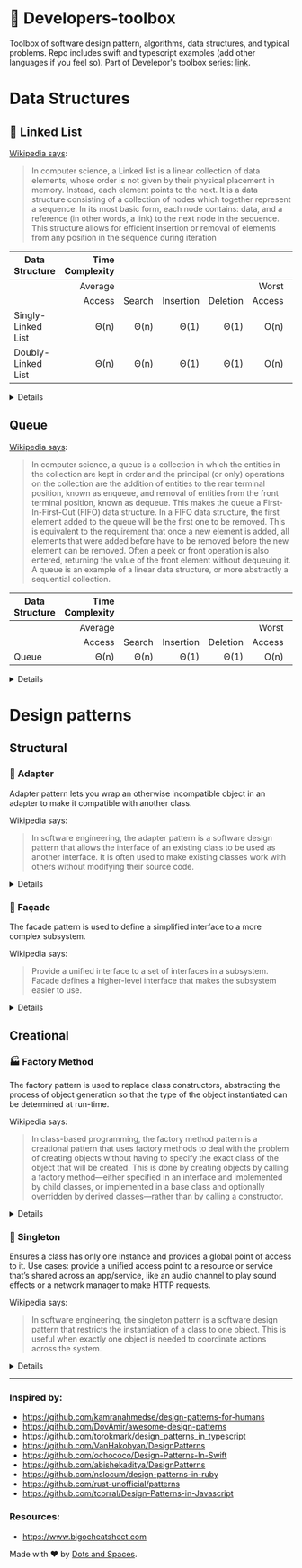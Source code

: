 # 🧰 Developers-toolbox
Toolbox of software design pattern, algorithms, data structures, and typical problems. Repo includes swift and typescript examples (add other languages if you feel so). Part of Develepor's toolbox series: [link](https://medium.com/dots-and-spaces).

# Data Structures
## 🔗 Linked List

[Wikipedia says](https://en.wikipedia.org/wiki/Linked_list):
> In computer science, a Linked list is a linear collection of data elements, whose order is not given by their physical placement in memory. Instead, each element points to the next. It is a data structure consisting of a collection of nodes which together represent a sequence. In its most basic form, each node contains: data, and a reference (in other words, a link) to the next node in the sequence. This structure allows for efficient insertion or removal of elements from any position in the sequence during iteration

| Data Structure     | Time Complexity |        |           |          |        |         |           |          | Space Complexity |
| ------------------ |----------------:| ------:|----------:|---------:|-------:|--------:|----------:|---------:|-----------------:|
|                    | Average         |        |           |          | Worst  |         |           |          | Worst            |
|                    | Access          | Search | Insertion | Deletion | Access | Search  | Insertion | Deletion |                  |
| Singly-Linked List | Θ(n)            | Θ(n)   | Θ(1)      | Θ(1)     | O(n)   | O(n)    | O(1)      | O(1)     | O(n)             |
| Doubly-Linked List | Θ(n)            | Θ(n)   | Θ(1)      | Θ(1)     | O(n)   | O(n)    | O(1)      | O(1)     | O(n)             |

<details>

### Real world example
> Consider the history section of web browsers, where it creates a linked list of web-pages visited, so that when you check history (traversal of a list) or press back button, the previous node's data is fetched.

> Another real life example could a be queue/line of persons standing for food in mess, insertion is done at one end and deletion at other. And these operations happen frequent. dynamic queues / stacks are efficiently implemented using linked lists.

### Swift

**Example:**
```swift
class Node {
    var value: Int?
    var next: Node?
}

class LinkedList {
    var head: Node?

    func insert(value: Int) {
        print("Inserting: \(value)")

        if var iteratingHead = self.head {
            while(iteratingHead.next != nil) {
                iteratingHead = iteratingHead.next!
            }

            iteratingHead.next = Node()
            iteratingHead.next?.value = value
        }
        else {
            self.head = Node()
            self.head?.value = value
        }
    }

    func remove(value: Int) {
        print("Removing: \(value)")

        if var iteratingHead = self.head {
            var lastNode = self.head!
            while(iteratingHead.value != value && iteratingHead.next != nil) {
                lastNode = iteratingHead
                iteratingHead = iteratingHead.next!
            }

            if iteratingHead.value == value {
                if iteratingHead.next != nil {
                    lastNode.value = nil
                    lastNode.next = iteratingHead.next
                }
                else {
                    lastNode.next = nil
                }
            }
        }
        else {
            print("It looks like list is not initilezed yet.")
        }
    }

    func printAll() {
        print("Printing values:")

        if var iteratingHead = head {
            while(iteratingHead.next != nil) {
                print(iteratingHead.value ?? 0)

                iteratingHead = iteratingHead.next!
            }

            print(iteratingHead.value ?? 0)
        } else {
            print("List is empty.")
        }

        print("---")
    }
}

var list = LinkedList()
list.printAll()

list.insert(value: 22)
list.insert(value: 33)
list.insert(value: 44)
list.insert(value: 55)
list.insert(value: 66)

list.printAll()

list.remove(value: 33)
list.remove(value: 66)

list.printAll()

list.remove(value: 22)
list.remove(value: 44)
list.remove(value: 55)
list.remove(value: 66)

list.printAll()

```

#### Output:
```
Printing values:
List is empty.
---
Inserting: 22
Inserting: 33
Inserting: 44
Inserting: 55
Inserting: 66
Printing values:
22
33
44
55
66
---
Removing: 33
Removing: 66
Printing values:
44
55
66
---
Removing: 22
Removing: 44
Removing: 55
Removing: 66
Printing values:
---
```

### TypeScript
**Example:**
[jsfiddle link](https://jsfiddle.net/Lvxj67hz/)

```typescript
class LinkedListNode {
    public value: number;
    public next: LinkedListNode;
}

class LinkedList {
    public head: LinkedListNode;

    public insert(value: number): void {
        console.log(`Inserting: ${value}`);

        let iteratingHead = this.head;

        if (iteratingHead != null) {
            while (iteratingHead.next != null) {
                iteratingHead = iteratingHead.next;
            }

            iteratingHead.next = new LinkedListNode();
            iteratingHead.next.value = value;
        } else {
            this.head = new LinkedListNode();
            this.head.value = value;
        }
    }

    public remove(value: number): void {
        console.log(`Removing: ${value}`);

        let iteratingHead = this.head;

        if (iteratingHead != null) {
            let lastNode = iteratingHead;

            while (iteratingHead.next != null && iteratingHead.next.value === value) {
                lastNode = iteratingHead;
                iteratingHead = iteratingHead.next;
            }

            if (iteratingHead.value === value) {
                if (iteratingHead.next != null) {
                    lastNode.value = null;
                    lastNode.next = iteratingHead.next;
                } else {
                    lastNode.next = null;
                }
            }
        } else {
            console.log("It looks like list is not initilezed yet.");
        }
    }

    public printAll(): void {
        console.log("Printing values:");

        let iteratingHead = this.head;

        if (iteratingHead != null) {
            while (iteratingHead.next != null) {
                if (iteratingHead.value != null) {
                    console.log(iteratingHead.value);
                }

                iteratingHead = iteratingHead.next;
            }

            if (iteratingHead.value != null) {
                console.log(iteratingHead.value);
            }
        } else {
            console.log("List is empty.");
        }

        console.log("---");
    }
}

const list = new LinkedList();
list.printAll();

list.insert(22);
list.insert(33);
list.insert(44);
list.insert(55);
list.insert(66);

list.printAll();

list.remove(33);
list.remove(66);

list.printAll();

list.remove(22);
list.remove(44);
list.remove(55);
list.remove(66);

list.printAll();
```

#### Output:
```
Printing values:
List is empty.
---
Inserting: 22
Inserting: 33
Inserting: 44
Inserting: 55
Inserting: 66
Printing values:
22
33
44
55
66
---
Removing: 33
Removing: 66
Printing values:
44
55
66
---
Removing: 22
Removing: 44
Removing: 55
Removing: 66
Printing values:
---
```

</details>

## Queue

[Wikipedia says](https://en.wikipedia.org/wiki/Queue_(abstract_data_type)):
> In computer science, a queue is a collection in which the entities in the collection are kept in order and the principal (or only) operations on the collection are the addition of entities to the rear terminal position, known as enqueue, and removal of entities from the front terminal position, known as dequeue. This makes the queue a First-In-First-Out (FIFO) data structure. In a FIFO data structure, the first element added to the queue will be the first one to be removed. This is equivalent to the requirement that once a new element is added, all elements that were added before have to be removed before the new element can be removed. Often a peek or front operation is also entered, returning the value of the front element without dequeuing it. A queue is an example of a linear data structure, or more abstractly a sequential collection.

| Data Structure     | Time Complexity |        |           |          |        |         |           |          | Space Complexity |
| ------------------ |----------------:| ------:|----------:|---------:|-------:|--------:|----------:|---------:|-----------------:|
|                    | Average         |        |           |          | Worst  |         |           |          | Worst            |
|                    | Access          | Search | Insertion | Deletion | Access | Search  | Insertion | Deletion |                  |
| Queue                | Θ(n)          | Θ(n)   | Θ(1)      | Θ(1)     | O(n)   | O(n)    | O(1)      | O(1)     | O(n)             |

<details>

### Real world example
> Ticket counter line where people who come first will get his ticket first.

> Key press sequence in keyboard.

### Swift

**Example:**
```swift
import Foundation

class QNode {
    var value: Int?
    var next: QNode?
}

class Queue {
    var head: QNode?
    var tail: QNode?

    func enqueue(value: Int) {
        print("Enqueing: \(value)")

        let node = QNode()
        node.value = value

        if tail == nil && head == nil {
            head = node
            tail = node
        } else {
            tail?.next = node
            tail = node
        }

//        OR
//        if tail == nil {
//            tail = node
//
//            if head == nil {
//                head = tail
//            }
//        }
//        else {
//            tail?.next = node
//            tail = node
//        }
    }

    func dequeue() -> Int? {
        print("Dequeing")

        if let iteratingHead = head {
            head = iteratingHead.next

            if iteratingHead.next == nil {
                tail = nil
            }

            return iteratingHead.value
        }
        else {
            print("It looks like queue is not initilezed yet.")
            return nil
        }
    }

    func printAll() {
        print("Printing values:")

        if var iteratingHead = self.head {
            while iteratingHead.next != nil {
                print(iteratingHead.value ?? 0)
                iteratingHead = iteratingHead.next!
            }
            print(iteratingHead.value ?? 0)
        } else {
            print("Queue is empty.")
        }

        print("---")
    }
}

let q = Queue()
q.enqueue(value: 11)
q.enqueue(value: 22)
q.enqueue(value: 33)
q.enqueue(value: 44)
q.enqueue(value: 55)

q.printAll()

q.dequeue()
q.dequeue()

q.printAll()

q.dequeue()
q.dequeue()
q.dequeue()
q.dequeue()

q.printAll()
```

#### Output:
```
Enqueing: 11
Enqueing: 22
Enqueing: 33
Enqueing: 44
Enqueing: 55
Printing values:
11
22
33
44
55
---
Dequeing
Dequeing
Printing values:
33
44
55
---
Dequeing
Dequeing
Dequeing
Dequeing
It looks like queue is not initilezed yet.
Printing values:
Queue is empty.
---
```

### TypeScript
**Example:**
[jsfiddle link](https://jsfiddle.net/2u6xk3hz/)

```typescript
class QNode {
    public value: number;
    public next: QNode;
}

class Queue {
    public head: QNode;
    public tail: QNode;

    public enqueue(value: number): void {
        console.log(`Enqueing: ${value}`)

        const node = new QNode();
        node.value = value;

        if (this.tail == null && this.head == null) {
            this.head = node;
            this.tail = node;
        } else {
            this.tail.next = node;
            this.tail = node;
        }
    }

    public dequeue(): number {
        console.log("Dequeing");

        let iteratingHead = this.head;

        if (iteratingHead != null) {
            this.head = iteratingHead.next;

            if (iteratingHead.next == null) {
                this.tail = null;
            }

            return iteratingHead.value;
        } else {
            console.log("It looks like queue is not initilezed yet.");
            return 0;
        }
    }

    public printAll(): void {
        console.log("Printing values:");

        let iteratingHead = this.head;

        if (iteratingHead != null) {
            while (iteratingHead.next != null) {
                if (iteratingHead.value != null) {
                    console.log(iteratingHead.value);
                }

                iteratingHead = iteratingHead.next;
            }

            if (iteratingHead.value != null) {
                console.log(iteratingHead.value);
            }
        } else {
            console.log("Queue is empty.");
        }

        console.log("---");
    }
}

let q = new Queue();
q.enqueue(11);
q.enqueue(22);
q.enqueue(33);
q.enqueue(44);
q.enqueue(55);

q.printAll();

q.dequeue();
q.dequeue();

q.printAll();

q.dequeue();
q.dequeue();
q.dequeue();
q.dequeue();

q.printAll();
```

#### Output:
```
Enqueing: 11
Enqueing: 22
Enqueing: 33
Enqueing: 44
Enqueing: 55
Printing values:
11
22
33
44
55
---
Dequeing
Dequeing
Printing values:
33
44
55
---
Dequeing
Dequeing
Dequeing
Dequeing
It looks like queue is not initilezed yet.
Printing values:
Queue is empty.
---
```

</details>

# Design patterns

## Structural

### 🔌 Adapter
Adapter pattern lets you wrap an otherwise incompatible object in an adapter to make it compatible with another class.

Wikipedia says:
> In software engineering, the adapter pattern is a software design pattern that allows the interface of an existing class to be used as another interface. It is often used to make existing classes work with others without modifying their source code.

<details>

#### Real world example
> Consider that you have some pictures in your memory card and you need to transfer them to your computer. In order to transfer them you need some kind of adapter that is compatible with your computer ports so that you can attach memory card to your computer. In this case card reader is an adapter.

> Yet another example would be a translator translating words spoken by one person to another

#### Demo example
> Power adapter: a two pronged legged US plug can't be connected to an EU outlet, it needs to use a power adapter.

##### Swift
```swift
// Adaptee: SocketDenmark contains some useful behavior, but it is incompatible
// with the existing LaptopUS. The SocketDenmark needs some adaptation before the
// LaptopUS can use it.
// 🇩🇰 socket
class SocketDenmark {
    public func forbinde() { //connect in Danish
        print("Adapee: Forbundet.") // connected in Danish
    }
}

// Target: SocketUS defines the domain-specific implementation.
class SocketUS {
    func connect() {
        print("Target: Connected.")
    }
}

/// Adapter: makes SocketDenmark compatible with the SocketUS.
// 🇺🇸 plug to 🇩🇰 socket adapter.
class Adapter: SocketUS {
    private var SocketDenmark: SocketDenmark

    init(_ SocketDenmark: SocketDenmark) {
        self.SocketDenmark = SocketDenmark
    }

    override func connect() {
        print("Adapter: Connecting...")
        SocketDenmark.forbinde()
        print("Adapter: Connected.")
    }
}

// Client: uses Adapter.
// Laptop with 🇺🇸 plug
class LaptopUS {
    static func connectUSPlugToElectricity(socket: SocketUS) {
        print(socket.connect())
    }
}

LaptopUS.connectUSPlugToElectricity(socket: SocketUS())
LaptopUS.connectUSPlugToElectricity(socket: Adapter(SocketDenmark()))
```
##### Output:
```
Target: Connected.

Adapter: Connecting...
Adapee: Forbundet.
Adapter: Connected.
```

#### TypeScript
[jsfiddle link](https://jsfiddle.net/skrLme5w/)
```typescript
// Adaptee: SocketDenmark contains some useful behavior, but it is incompatible
// with the existing LaptopUS. The SocketDenmark needs some adaptation before the
// LaptopUS can use it.
// 🇩🇰 socket
class SocketDenmark {
    public forbinde(): void { //connect in Danish
        console.log("Adapee: Forbundet."); // connected in Danish
    }
}

// Target: SocketUS defines the domain-specific implementation.
class SocketUS {
    public connect(): void {
        console.log("Target: Connected.");
    }
}

/// Adapter: makes SocketDenmark compatible with the SocketUS.
// 🇺🇸 plug to 🇩🇰 socket adapter.
class Adapter extends SocketUS {
    private adaptee: SocketDenmark;

    constructor(adaptee: SocketDenmark) {
        super();

        this.adaptee = adaptee;
    }

    public connect(): void {
        console.log("Adapter: Connecting...");
        this.adaptee.forbinde();
        console.log("Adapter: Connected.");
    }
}

// Client: uses Adapter.
// Laptop with 🇺🇸 plug
class LaptopUS {
    static connectUSPlugToElectricity(socket: SocketUS): void {
        console.log(socket.connect());
    }
}

LaptopUS.connectUSPlugToElectricity(new SocketUS());
LaptopUS.connectUSPlugToElectricity(new Adapter(new SocketDenmark()));
```
##### Output:
```
Target: Connected.

Adapter: Connecting...
Adapee: Forbundet.
Adapter: Connected.
```

</details>

### 🎁 Façade
The facade pattern is used to define a simplified interface to a more complex subsystem.

Wikipedia says:
> Provide a unified interface to a set of interfaces in a subsystem. Facade defines a higher-level interface that makes the subsystem easier to use.

<details>

##### Swift
```swift
final class SystemA {
    public func veryBigMethod() {
        print("veryBigMethod of SystemA");
    }
}

final class SystemB {
    public func veryImportantMethod() {
        print("veryImportantMethod of SystemB");
    }
}

final class SystemC {
    public func veryDifficultMethod() {
        print("veryDifficultMethod of SystemC");
    }
}

class Facade {
    private let a = SystemA()
    private let b = SystemB()
    private let c = SystemC()

    public func runBigAndImportantStuff() {
        print("-- runBigAndImportantStuff started --")
        self.a.veryBigMethod()
        self.b.veryImportantMethod()
        print("-- runBigAndImportantStuff is done --")
    }

    public func  runBigAndDifficultStuff() {
        print("-- runBigAndDifficultStuff started --")
        self.a.veryBigMethod()
        self.c.veryDifficultMethod()
        print("-- runBigAndDifficultStuff is done --")
    }
}

let facade = Facade()
facade.runBigAndImportantStuff()
facade.runBigAndDifficultStuff()
```
##### Output:
```
-- runBigAndImportantStuff started --
veryBigMethod of SystemA
veryImportantMethod of SystemB
-- runBigAndImportantStuff is done --

-- runBigAndDifficultStuff started --
veryBigMethod of SystemA
veryDifficultMethod of SystemC
-- runBigAndDifficultStuff is done --

```

#### TypeScript
[jsfiddle link](https://jsfiddle.net/L06utyb8/)
```typescript
namespace FacadePattern {
    export class SystemA {
        public veryBigMethod(): void {
            console.log("veryBigMethod of SystemA");
        }
    }

    export class SystemB {
        public veryImportantMethod(): void {
            console.log("veryImportantMethod of SystemB");
        }
    }

    export class SystemC {
        public veryDifficultMethod(): void {
            console.log("veryDifficultMethod of SystemC");
        }
    }

    export class Facade {
        private a = new SystemA();
        private b = new SystemB();
        private c = new SystemC();

        public runBigAndImportantStuff(): void {
            console.log(`-- runBigAndImportantStuff started --`);
            this.a.veryBigMethod();
            this.b.veryImportantMethod();
            console.log(`-- runBigAndImportantStuff is done --`);
        }

        public runBigAndDifficultStuff(): void {
            console.log(`-- runBigAndDifficultStuff started --`);
            this.a.veryBigMethod();
            this.c.veryDifficultMethod();
            console.log(`-- runBigAndDifficultStuff is done --`);
        }
    }
}

const facade = new FacadePattern.Facade();
facade.runBigAndImportantStuff();
facade.runBigAndDifficultStuff();
```
##### Output:
```
-- runBigAndImportantStuff started --
veryBigMethod of SystemA
veryImportantMethod of SystemB
-- runBigAndImportantStuff is done --

-- runBigAndDifficultStuff started --
veryBigMethod of SystemA
veryDifficultMethod of SystemC
-- runBigAndDifficultStuff is done --
```

</details>

## Creational

### 🏭 Factory Method
The factory pattern is used to replace class constructors, abstracting the process of object generation so that the type of the object instantiated can be determined at run-time.

Wikipedia says:
> In class-based programming, the factory method pattern is a creational pattern that uses factory methods to deal with the problem of creating objects without having to specify the exact class of the object that will be created. This is done by creating objects by calling a factory method—either specified in an interface and implemented by child classes, or implemented in a base class and optionally overridden by derived classes—rather than by calling a constructor.

<details>

#### Demo example
> Consider the case of currency creation. Where we want to create a currency object depending on the country.

#### Swift

**Example:**
```swift
enum Country {
    case italy, spain, denmark, ukraine, usa
}

protocol Currency {
    func getFlag() -> String
    func getSymbol() -> String
}

// Defining currencies based on protocol
class Euro: Currency {
    func getFlag() -> String {
        return "🇪🇺"
    }

    func getSymbol() -> String {
        return "€"
    }
}

class Krona: Currency {
    func getFlag() -> String {
        return "🇩🇰"
    }

    func getSymbol() -> String {
        return "DKK"
    }
}

class Hryvnia: Currency {
    func getFlag() -> String {
        return "🇺🇦"
    }

    func getSymbol() -> String {
        return "₴"
    }
}

class Dollar: Currency {
    func getFlag() -> String {
        return "🇺🇸"
    }

    func getSymbol() -> String {
        return "$"
    }
}

// Defining factory itself
class CurrencyFactory {
    static func make(currencyFor country: Country) -> Currency {
        switch country {
        case .spain, .italy:
            return Euro()
        case .denmark:
            return Krona()
        case .ukraine:
            return Hryvnia()
        case .usa:
            return Dollar()
        }
    }
}

let currency1 = CurrencyFactory.make(currencyFor: .ukraine)
print("\(currency1.getFlag()) \(currency1.getSymbol())")

let currency2 = CurrencyFactory.make(currencyFor: .spain)
print("\(currency2.getFlag()) \(currency2.getSymbol())")
```
##### Output:
```
🇺🇦 ₴
🇪🇺 €
```

#### TypeScript
**Example:**
[jsfiddle link](https://jsfiddle.net/r69ubmvh/)

```typescript
enum Country {
    italy = 0,
    spain, denmark, ukraine, usa
}

interface Currency {
    getFlag(): String;
    getSymbol(): String;
}

// Defining currencies based on protocol
class Euro implements Currency {
    public getFlag(): String {
        return "🇪🇺"
    }

    public getSymbol(): String {
        return "€"
    }
}

class Krona implements Currency {
    getFlag(): String {
        return "🇩🇰"
    }

    public getSymbol(): String {
        return "DKK"
    }
}

class Hryvnia implements Currency {
    getFlag(): String {
        return "🇺🇦"
    }

    public getSymbol(): String {
        return "₴"
    }
}

class Dolar implements Currency {
    getFlag(): String {
        return "🇺🇸"
    }

    public getSymbol(): String {
        return "$"
    }
}

// Defining factory itself
class CurrencyFactory {
    public static make(currencyForCountry: Country): Currency {
        switch (currencyForCountry) {
            case Country.spain, Country.italy:
                return new Euro();
            case Country.denmark:
                return new Krona();
            case Country.ukraine:
                return new Hryvnia();
            case Country.usa:
                return new Dolar();
        }
    }
}

let currency1 = CurrencyFactory.make(Country.ukraine);
console.log(`${currency1.getFlag()} ${currency1.getSymbol()}`);

let currency2 = CurrencyFactory.make(Country.denmark);
console.log(`${currency2.getFlag()} ${currency2.getSymbol()}`);
```
##### Output:
```
🇺🇦 ₴
🇩🇰 DKK
```

</details>

### 🍾 Singleton
Ensures a class has only one instance and provides a global point of access to it. Use cases: provide a unified access point to a resource or service that’s shared across an app/service, like an audio channel to play sound effects or a network manager to make HTTP requests.

Wikipedia says:
> In software engineering, the singleton pattern is a software design pattern that restricts the instantiation of a class to one object. This is useful when exactly one object is needed to coordinate actions across the system.

<details>

#### Real world example
> All database queries should be executed through only one connection.

> I/O to a memorry should be through one channel.

#### Demo example
> Say hi must be told only in one way through one instance.

#### Swift

**Example:**
```swift
// final prevents class to be subclassed.
final class Singleton {
    // A variable which stores the singleton object.
    // On initialization This is how we create a singleton object.
    static let sharedInstance = Singleton()

    // Private initialization to ensure just one instance is created.
    private init() {
        print("Initialized.")
    }

    func sayHi() {
        print("Hi!")
    }
}

let instance = Singleton.sharedInstance
instance.sayHi()
```
##### Output:
```
Initialized.
Hi!
```

```
// Next line will fail
Singleton()
```
##### Output:
```
error: Singleton.playground:21:1: error: 'Singleton' initializer is inaccessible due to 'private' protection level
Singleton()
^

Singleton.playground:8:13: note: 'init()' declared here
    private init() {
            ^
```

#### TypeScript
**Example:**
[jsfiddle link](https://jsfiddle.net/6ekmdvn1/)

```typescript
namespace SingletonPattern {
    export class Singleton {
        // A variable which stores the singleton object.
        // Initially, the variable acts like a placeholder
        private static sharedInstance: Singleton;

        public id: number;

        // Private initialization to ensure just one instance is created.
        private constructor() {
            console.log("Initialized.")
            this.id = Math.random();
        }

        // This is how we create a singleton object
        public static getInstance(): Singleton {
            // Check if an instance of the class is already created.
            if (!Singleton.sharedInstance) {
                // If not created create an instance of the class, and store the instance in the variable
                Singleton.sharedInstance = new Singleton();
            }
            // return the singleton object
            return Singleton.sharedInstance;
        }

        public sayHi(): void {
            console.log("Hi!");
        }
    }
}

const instance1 = SingletonPattern.Singleton.getInstance();
instance1.sayHi();
console.log(instance1.id);

const instance2 = SingletonPattern.Singleton.getInstance();
console.log(instance2.id);
```
##### Output:
```
Initialized.
Hi!
0.32110868008151106
0.32110868008151106
```

```
//However, js gives you ability to do next:
console.log("🤔")
const test1 = new SingletonPattern.Singleton();
console.log(test1.id);
test1.sayHi();

const test2 = new SingletonPattern.Singleton();
console.log(test2.id);
test1.sayHi();
```

##### Output:
```
🤔
Initialized.
0.9238042630755623
Hi!
Initialized.
0.8771180249127926
Hi!
```

</details>

<hr />

### Inspired by:
- https://github.com/kamranahmedse/design-patterns-for-humans
- https://github.com/DovAmir/awesome-design-patterns
- https://github.com/torokmark/design_patterns_in_typescript
- https://github.com/VanHakobyan/DesignPatterns
- https://github.com/ochococo/Design-Patterns-In-Swift
- https://github.com/abishekaditya/DesignPatterns
- https://github.com/nslocum/design-patterns-in-ruby
- https://github.com/rust-unofficial/patterns
- https://github.com/tcorral/Design-Patterns-in-Javascript

### Resources:
- https://www.bigocheatsheet.com


Made with ❤️ by [Dots and Spaces](http://dots-n-spaces.com).
